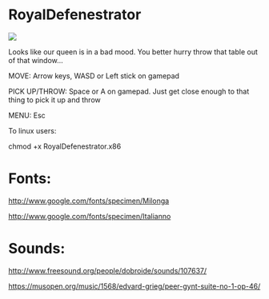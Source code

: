 RoyalDefenestrator
==================
![](http://habrastorage.org/storage3/148/119/f26/148119f263dc9d695675f9c044c8a5b6.jpg)

Looks like our queen is in a bad mood. You better hurry throw that table out of that window...


MOVE: Arrow keys, WASD or Left stick on gamepad 

PICK UP/THROW: Space or A on gamepad. Just get close enough to that thing to pick it up and throw 

MENU: Esc


To linux users:

chmod +x RoyalDefenestrator.x86


Fonts: 
==================

http://www.google.com/fonts/specimen/Milonga 

http://www.google.com/fonts/specimen/Italianno 

Sounds: 
==================

http://www.freesound.org/people/dobroide/sounds/107637/ 

https://musopen.org/music/1568/edvard-grieg/peer-gynt-suite-no-1-op-46/
